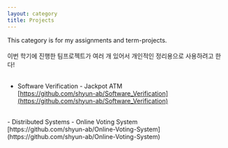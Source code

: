 ```yaml
---
layout: category
title: Projects
---
```


This category is for my assignments and term-projects.<br><br>
이번 학기에 진행한 팀프로젝트가 여러 개 있어서 개인적인 정리용으로 사용하려고 한다! <br><br>
- Software Verification - Jackpot ATM <br>
[https://github.com/shyun-ab/Software_Verification](https://github.com/shyun-ab/Software_Verification)
<br>
- Distributed Systems - Online Voting System <br>
[https://github.com/shyun-ab/Online-Voting-System](https://github.com/shyun-ab/Online-Voting-System)
<br>
